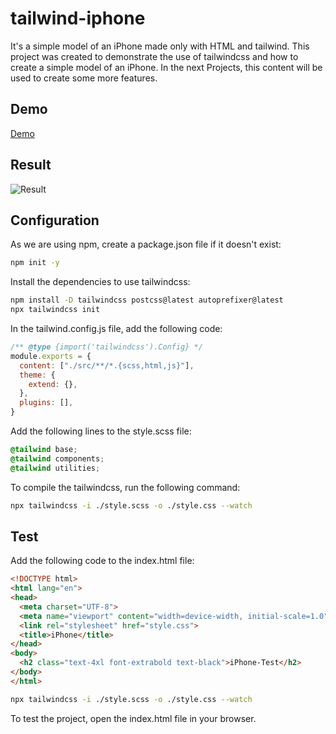 # tailwind-iphone
It's a simple model of an iPhone made only with HTML and tailwind. This project was created to demonstrate the use of tailwindcss and how to create a simple model of an iPhone. In the next Projects, this content will be used to create some more features.

## Demo
[Demo](https://nxt-codes.github.io/tailwind-iphone/)

## Result
![Result](./src/assets/images/phone%20in%20hand.pngresult.png)

## Configuration
As we are using npm, create a package.json file if it doesn't exist:
```bash
npm init -y
```

Install the dependencies to use tailwindcss:
```bash
npm install -D tailwindcss postcss@latest autoprefixer@latest
npx tailwindcss init
```

In the tailwind.config.js file, add the following code:
```javascript
/** @type {import('tailwindcss').Config} */
module.exports = {
  content: ["./src/**/*.{scss,html,js}"],
  theme: {
    extend: {},
  },
  plugins: [],
}
```

Add the following lines to the style.scss file:
```scss
@tailwind base;
@tailwind components;
@tailwind utilities;
```

To compile the tailwindcss, run the following command:
```bash
npx tailwindcss -i ./style.scss -o ./style.css --watch
```

## Test
Add the following code to the index.html file:
```html
<!DOCTYPE html>
<html lang="en">
<head>
  <meta charset="UTF-8">
  <meta name="viewport" content="width=device-width, initial-scale=1.0">
  <link rel="stylesheet" href="style.css">
  <title>iPhone</title>
</head>
<body>
  <h2 class="text-4xl font-extrabold text-black">iPhone-Test</h2>
</body>
</html>
```

```bash
npx tailwindcss -i ./style.scss -o ./style.css --watch
```
To test the project, open the index.html file in your browser.